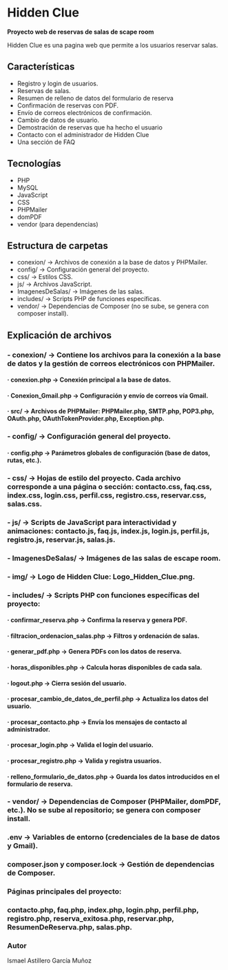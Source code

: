 # Hidden Clue

**Proyecto web de reservas de salas de scape room**

Hidden Clue es una pagina web que permite a los usuarios reservar salas.  

## Características

- Registro y login de usuarios.
- Reservas de salas.
- Resumen de relleno de datos del formulario de reserva
- Confirmación de reservas con PDF.
- Envío de correos electrónicos de confirmación.
- Cambio de datos de usuario.
- Demostración de reservas que ha hecho el usuario
- Contacto con el administrador de Hidden Clue
- Una sección de FAQ

## Tecnologías

- PHP
- MySQL
- JavaScript
- CSS
- PHPMailer
- domPDF
- vendor (para dependencias)

## Estructura de carpetas

- conexion/ → Archivos de conexión a la base de datos y PHPMailer.
- config/ → Configuración general del proyecto.
- css/ → Estilos CSS.
- js/ → Archivos JavaScript.
- ImagenesDeSalas/ → Imágenes de las salas.
- includes/ → Scripts PHP de funciones específicas.
- vendor/ → Dependencias de Composer (no se sube, se genera con composer install).

## Explicación de archivos
  ### - conexion/ → Contiene los archivos para la conexión a la base de datos y la gestión de correos electrónicos con PHPMailer.
  ####   · conexion.php → Conexión principal a la base de datos.
  ####   · Conexion_Gmail.php → Configuración y envío de correos vía Gmail.
  ####   · src/ → Archivos de PHPMailer: PHPMailer.php, SMTP.php, POP3.php, OAuth.php, OAuthTokenProvider.php, Exception.php.
  ### - config/ → Configuración general del proyecto.
  ####   · config.php → Parámetros globales de configuración (base de datos, rutas, etc.).
  ### - css/ → Hojas de estilo del proyecto. Cada archivo corresponde a una página o sección: contacto.css, faq.css, index.css, login.css, perfil.css, registro.css, reservar.css, salas.css.
  ### - js/ → Scripts de JavaScript para interactividad y animaciones: contacto.js, faq.js, index.js, login.js, perfil.js, registro.js, reservar.js, salas.js.
  ### - ImagenesDeSalas/ → Imágenes de las salas de escape room.
  ### - img/ → Logo de Hidden Clue: Logo_Hidden_Clue.png.
  ### - includes/ → Scripts PHP con funciones específicas del proyecto:
  ####   · confirmar_reserva.php → Confirma la reserva y genera PDF.
  ####   · filtracion_ordenacion_salas.php → Filtros y ordenación de salas.
  ####   · generar_pdf.php → Genera PDFs con los datos de reserva.
  ####   · horas_disponibles.php → Calcula horas disponibles de cada sala.
  ####   · logout.php → Cierra sesión del usuario.
  ####   · procesar_cambio_de_datos_de_perfil.php → Actualiza los datos del usuario.
  ####   · procesar_contacto.php → Envía los mensajes de contacto al administrador.
  ####   · procesar_login.php → Valida el login del usuario.
  ####   · procesar_registro.php → Valida y registra usuarios.
  ####   · relleno_formulario_de_datos.php → Guarda los datos introducidos en el formulario de reserva.
  ### - vendor/ → Dependencias de Composer (PHPMailer, domPDF, etc.). No se sube al repositorio; se genera con composer install.
  ### .env → Variables de entorno (credenciales de la base de datos y Gmail).
  ### composer.json y composer.lock → Gestión de dependencias de Composer.
  ### Páginas principales del proyecto:
  ### contacto.php, faq.php, index.php, login.php, perfil.php, registro.php, reserva_exitosa.php, reservar.php, ResumenDeReserva.php, salas.php.

### Autor
Ismael Astillero García Muñoz
